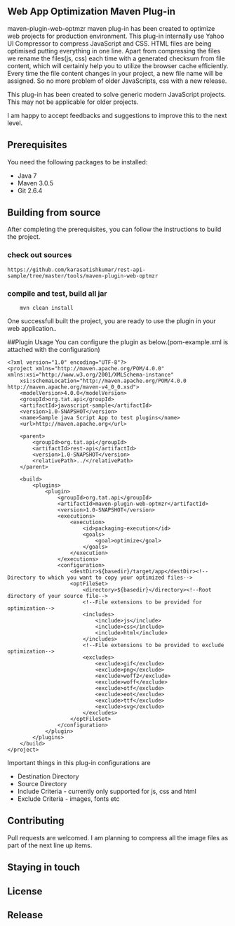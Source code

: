 ## Web App Optimization Maven Plug-in
maven-plugin-web-optmzr maven plug-in has been created to optimize web projects for production environment. This plug-in internally use Yahoo UI Compressor to compress JavaScript and CSS. HTML files are being optimised putting everything in one line. Apart from compressing the files we rename the files(js, css) each time with a generated checksum from file content, which will certainly help you to utilize the browser cache efficiently. Every time the file content changes in your project, a new file name will be assigned. So no more problem of older JavaScripts, css with a new release.

This plug-in has been created to solve generic modern JavaScript projects. This may not be applicable for older projects. 

I am happy to accept feedbacks and suggestions to improve this to the next level. 

## Prerequisites
You need the following packages to be installed:
* Java 7
* Maven 3.0.5
* Git 2.6.4

## Building from source
After completing the prerequisites, you can follow the instructions to build the project.

### check out sources

	https://github.com/karasatishkumar/rest-api-sample/tree/master/tools/maven-plugin-web-optmzr

### compile and test, build all jar

		mvn clean install

One successfull built the project, you are ready to use the plugin in your web application..

##Plugin Usage
You can configure the plugin as below.(pom-example.xml is attached with the configuration)
	
	<?xml version="1.0" encoding="UTF-8"?>
	<project xmlns="http://maven.apache.org/POM/4.0.0" xmlns:xsi="http://www.w3.org/2001/XMLSchema-instance"
		xsi:schemaLocation="http://maven.apache.org/POM/4.0.0 http://maven.apache.org/maven-v4_0_0.xsd">
		<modelVersion>4.0.0</modelVersion>
		<groupId>org.tat.api</groupId>
		<artifactId>javascript-sample</artifactId>
		<version>1.0-SNAPSHOT</version>
		<name>Sample java Script App to test plugins</name>
		<url>http://maven.apache.org</url>
	
		<parent>
			<groupId>org.tat.api</groupId>
			<artifactId>rest-api</artifactId>
			<version>1.0-SNAPSHOT</version>
			<relativePath>../</relativePath>
		</parent>
	
		<build>
			<plugins>
				<plugin>
					<groupId>org.tat.api</groupId>
					<artifactId>maven-plugin-web-optmzr</artifactId>
					<version>1.0-SNAPSHOT</version>
					<executions>
						<execution>
							<id>packaging-execution</id>
							<goals>
								<goal>optimize</goal>
							</goals>
						</execution>
					</executions>
					<configuration>
						<destDir>${basedir}/target/app</destDir><!--Directory to which you want to copy your optimized files-->
						<optFileSet>
							<directory>${basedir}</directory><!--Root directory of your source file-->
							<!--File extensions to be provided for optimization-->
							<includes>
								<include>js</include>
								<include>css</include>
								<include>html</include>
							</includes>
							<!--File extensions to be provided to exclude optimization-->
							<excludes>
								<exclude>gif</exclude>
								<exclude>png</exclude>
								<exclude>woff2</exclude>
								<exclude>woff</exclude>
								<exclude>otf</exclude>
								<exclude>eot</exclude>
								<exclude>ttf</exclude>
								<exclude>svg</exclude>
							</excludes>
						</optFileSet>
					</configuration>
				</plugin>
			</plugins>
		</build>
	</project>

Important things in this plug-in configurations are 
* Destination Directory
* Source Directory
* Include Criteria - currently only supported for js, css and html
* Exclude Criteria - images, fonts etc

## Contributing
Pull requests are welcomed. I am planning to compress all the image files as part of the next line up items.

## Staying in touch

## License

## Release



